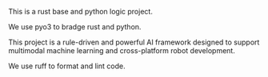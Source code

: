 This is a rust base and python logic project.

We use pyo3 to bradge rust and python.

This project is a rule-driven and powerful AI framework designed to support multimodal machine learning and cross-platform robot development.

We use ruff to format and lint code.